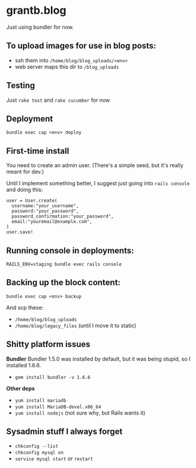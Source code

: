 grantb.blog
===========

Just using bundler for now.


To upload images for use in blog posts:
---
* ssh them into `/home/blog/blog_uploads/<env>`
* web server maps this dir to `/blog_uploads`



Testing
---
Just `rake test` and `rake cucumber` for now

Deployment
---
`bundle exec cap <env> deploy`

First-time install
---
You need to create an admin user.  (There's a simple seed, but it's really meant for dev.)

Until I implement something better, I suggest just going into `rails console` and doing this:

    user = User.create(
      username:"your_username",
      password:"your_password",
      password_confirmation:"your_password",
      email:"youremail@example.com",
    )
    user.save!


Running console in deployments:
---
`RAILS_ENV=staging bundle exec rails console`

Backing up the block content:
---
`bundle exec cap <env> backup`

And scp these:
* `/home/blog/blog_uploads`
* `/home/blog/legacy_files` (until I move it to static)


Shitty platform issues
---

**Bundler**
Bundler 1.5.0 was installed by default, but it was being stupid,
so I installed 1.6.6.

* `gem install bundler -v 1.6.6`

**Other deps**
* `yum install mariadb`
* `yum install MariaDB-devel.x86_64`
* `yum install nodejs` (not sure why, but Rails wants it)

Sysadmin stuff I always forget
---

* `chkconfig --list`
* `chkconfig mysql on`
* `service mysql start` or `restart`

